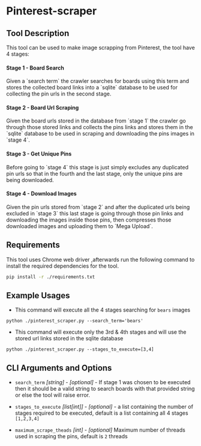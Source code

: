 # Pinterest-scraper

## Tool Description
This tool can be used to make image scrapping from Pinterest, the tool have 4 stages:

<h4>Stage 1 - Board Search</h4>
Given a `search term` the crawler searches for boards using this term and stores the collected board links into a `sqlite` database to be used for collecting the pin urls in the second stage. 

<h4>Stage 2 - Board Url Scraping</h4>
Given the board urls stored in the database from `stage 1` the crawler go through those stored links and collects the pins links and stores them in the `sqlite` database to be used in scraping and downloading the pins images in `stage 4`. 

<h4>Stage 3 - Get Unique Pins </h4>
Before going to `stage 4` this stage is just simply excludes any duplicated pin urls so that in the fourth and the last stage, only the unique pins are being downloaded. 

<h4>Stage 4 - Download Images</h4>
Given the pin urls stored from `stage 2` and after the duplicated urls being excluded in `stage 3` this last stage is going through those pin links and downloading the images inside those pins, then compresses those downloaded images and uploading them to `Mega Upload`. 

## Requirements
This tool uses Chrome web driver ,afterwards run the following command to install the required dependencies for the tool. 
```sh
pip install -r ./requirements.txt
```

## Example Usages
* This command will execute all the 4 stages searching for `bears` images
```shell
python ./pinterest_scraper.py --search_term='bears'
```


* This command will execute only the 3rd & 4th stages and will use the stored url links stored in the sqlite database
```shell
python ./pinterest_scraper.py --stages_to_execute=[3,4]
```

## CLI Arguments and Options

* `search_term` _[string]_ - _[optional]_ - If stage 1 was chosen to be executed then it should be a valid string to search boards with that provided string or else the tool will raise error. 

* `stages_to_execute` _[list[int]]_ - _[optional]_ - a list containing the number of stages required to be executed, default is a list containing all 4 stages `[1,2,3,4]`

* `maximum_scrape_theads` _[int]_ - _[optional]_ Maximum number of threads used in scraping the pins, default is `2` threads

